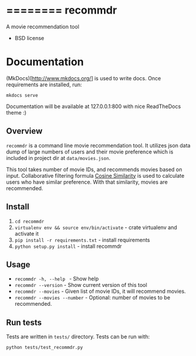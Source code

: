 ========
recommdr
========

A movie recommendation tool

* BSD license

Documentation
=============

(MkDocs)[http://www.mkdocs.org/] is used to write docs. Once requirements are installed, run:

`mkdocs serve`

Documentation will be available at 127.0.0.1:800 with nice ReadTheDocs theme :)

## Overview

`recommdr` is a command line movie recommendation tool. It utilizes json data dump
 of large numbers of users and their movie preference which is included in project dir at `data/movies.json`.

 This tool takes number of movie IDs, and recommends movies based on input. Collaborative filtering formula
 [Cosine Similarity](http://en.wikipedia.org/wiki/Cosine_similarity) is used to calculate users who have similar preference.
 With that similarity, movies are recommended.


## Install

1. `cd recommdr`
2. `virtualenv env && source env/bin/activate` - crate virtualenv and activate it
3. `pip install -r requirements.txt` - install requirements
4. `python setup.py install` - install recommdr

## Usage

* `recommdr -h, --help ` - Show help
* `recommdr --version` - Show current version of this tool
* `recommdr --movies` - Given list of movie IDs, it will recommend movies.
* `recommdr --movies --number` - Optional: number of movies to be recommended.

## Run tests

Tests are written in `tests/` directory.
Tests can be run with:

`python tests/test_recommdr.py`

